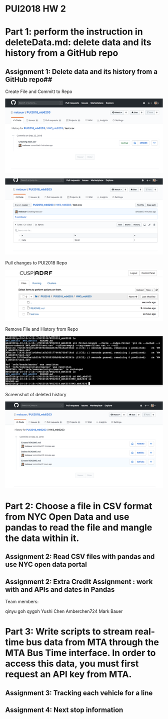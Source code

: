 # PUI2018 HW 2 # 


# Part 1: perform the instruction in deleteData.md: delete data and its history from a GitHub repo # 

## Assignment 1: Delete data and its history from a GitHub repo##

Create File and Committ to Repo

![screen shot](imgs/Create_test.csv_file.png)

![screen shot](imgs/screenshot_of_csv_file_content.png)

Pull changes to PUI2018 Repo

![screen shot](imgs/test.csv_file_in_terminal.png)

Remove File and History from Repo

![screen shot](imgs/removing_test.csv_file_terminal.png)

Screenshot of deleted history

![screen shot](imgs/Remove_History.png)


# Part 2: Choose a file in CSV format from NYC Open Data and use pandas to read the file and mangle the data within it. # 

## Assignment 2: Read CSV files with pandas and use NYC open data portal ##

## Assignment 2: Extra Credit Assignment : work with and APIs and dates in Pandas ##

Team members: 

qinyu goh qygoh
Yushi Chen Amberchen724
Mark Bauer


# Part 3: Write scripts to stream real-time bus data from MTA through the MTA Bus Time interface. In order to access this data, you must first request an API key from MTA. # 

## Assignment 3: Tracking each vehicle for a line ##

## Assignment 4: Next stop information ##